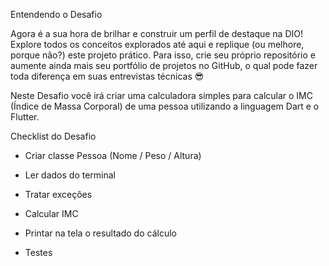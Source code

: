 Entendendo o Desafio
 
Agora é a sua hora de brilhar e construir um perfil de destaque na DIO! Explore todos os conceitos explorados até aqui e replique (ou melhore, porque não?) este projeto prático. Para isso, crie seu próprio repositório e aumente ainda mais seu portfólio de projetos no GitHub, o qual pode fazer toda diferença em suas entrevistas técnicas 😎
 
Neste Desafio você irá criar uma calculadora simples para calcular o IMC (Índice de Massa Corporal) de uma pessoa utilizando a linguagem Dart e o Flutter. 
 
Checklist do Desafio
 - Criar classe Pessoa (Nome / Peso / Altura)​

 - Ler dados do terminal​

 - Tratar exceções​

 - Calcular IMC ​

 - Printar na tela o resultado do cálculo​

 - Testes​
